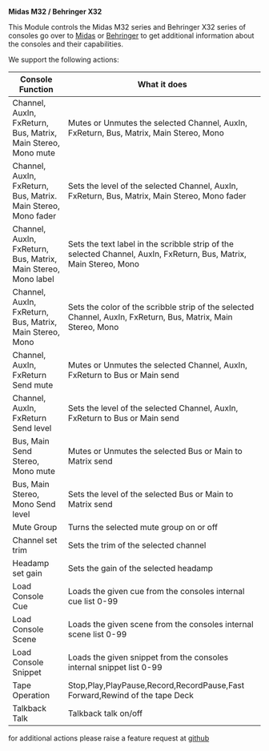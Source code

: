 **Midas M32 / Behringer X32**

This Module controls the Midas M32 series and Behringer X32 series of consoles
go over to [Midas](http://www.musictri.be/Categories/Midas/Mixers/Digital/M32/p/P0B3I) or [Behringer](http://www.musictri.be/Categories/Behringer/Mixers/Digital/X32/p/P0ASF)
to get additional information about the consoles and their capabilities.

We support the following actions:

| Console Function                                               | What it does                                                                                                       |
| -------------------------------------------------------------- | ------------------------------------------------------------------------------------------------------------------ |
| Channel, AuxIn, FxReturn, Bus, Matrix, Main Stereo, Mono mute  | Mutes or Unmutes the selected Channel, AuxIn, FxReturn, Bus, Matrix, Main Stereo, Mono                             |
| Channel, AuxIn, FxReturn, Bus, Matrix. Main Stereo, Mono fader | Sets the level of the selected Channel, AuxIn, FxReturn, Bus, Matrix, Main Stereo, Mono fader                      |
| Channel, AuxIn, FxReturn, Bus, Matrix, Main Stereo, Mono label | Sets the text label in the scribble strip of the selected Channel, AuxIn, FxReturn, Bus, Matrix, Main Stereo, Mono |
| Channel, AuxIn, FxReturn, Bus, Matrix, Main Stereo, Mono       | Sets the color of the scribble strip of the selected Channel, AuxIn, FxReturn, Bus, Matrix, Main Stereo, Mono      |
| Channel, AuxIn, FxReturn Send mute                             | Mutes or Unmutes the selected Channel, AuxIn, FxReturn to Bus or Main send                                         |
| Channel, AuxIn, FxReturn Send level                            | Sets the level of the selected Channel, AuxIn, FxReturn to Bus or Main send                                        |
| Bus, Main Send Stereo, Mono mute                               | Mutes or Unmutes the selected Bus or Main to Matrix send                                                           |
| Bus, Main Stereo, Mono Send level                              | Sets the level of the selected Bus or Main to Matrix send                                                          |
| Mute Group                                                     | Turns the selected mute group on or off                                                                            |
| Channel set trim                                               | Sets the trim of the selected channel                                                                              |
| Headamp set gain                                               | Sets the gain of the selected headamp                                                                              |
| Load Console Cue                                               | Loads the given cue from the consoles internal cue list 0-99                                                       |
| Load Console Scene                                             | Loads the given scene from the consoles internal scene list 0-99                                                   |
| Load Console Snippet                                           | Loads the given snippet from the consoles internal snippet list 0-99                                               |
| Tape Operation                                                 | Stop,Play,PlayPause,Record,RecordPause,Fast Forward,Rewind of the tape Deck                                        |
| Talkback Talk                                                  | Talkback talk on/off                                                                                               |

for additional actions please raise a feature request at [github](https://github.com/bitfocus/companion-module-behringer-x32)
